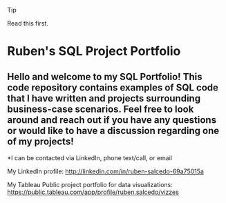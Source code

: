 > [!TIP]
> Read this first.

# Ruben's SQL Project Portfolio
## Hello and welcome to my SQL Portfolio! This code repository contains examples of SQL code that I have written and projects surrounding business-case scenarios. Feel free to look around and reach out if you have any questions or would like to have a discussion regarding one of my projects! 

*I can be contacted via LinkedIn, phone text/call, or email 

My LinkedIn profile:
http://linkedin.com/in/ruben-salcedo-69a75015a

My Tableau Public project portfolio for data visualizations:
https://public.tableau.com/app/profile/ruben.salcedo/vizzes